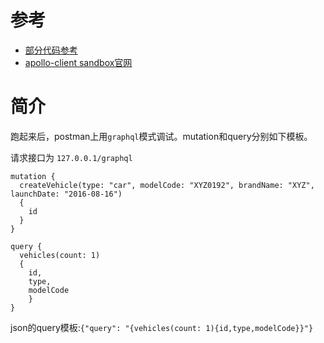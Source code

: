 # 参考
- [部分代码参考](https://github.com/gaohanghang/springboot-graphql)
- [apollo-client sandbox官网](https://apollo-fullstack-tutorial.herokuapp.com/graphql)

# 简介
跑起来后，postman上用`graphql`模式调试。mutation和query分别如下模板。

请求接口为 `127.0.0.1/graphql`

```
mutation {
  createVehicle(type: "car", modelCode: "XYZ0192", brandName: "XYZ", launchDate: "2016-08-16") 
  {
    id
  }
}
```

```
query {
  vehicles(count: 1) 
  {
    id, 
    type, 
    modelCode
	}
}
```

json的query模板:`{"query": "{vehicles(count: 1){id,type,modelCode}}"}`

